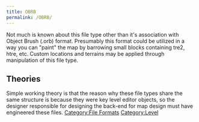 ```yaml
---
title: OBRB
permalink: /OBRB/
---
```


Not much is known about this file type other than it's association with
Object Brush (.orb) format. Presumably this format could be utilized in
a way you can "paint" the map by barrowing small blocks containing tre2,
htre, etc. Custom locations and terrains may be applied through
manipulation of this file type.

## Theories

Simple working theory is that the reason why these file types share the
same structure is because they were key level editor objects, so the
designer responsible for designing the back-end for map design must have
engineered these files. [Category:File
Formats](/Category:File_Formats "wikilink")
[Category:Level](/Category:Level "wikilink")